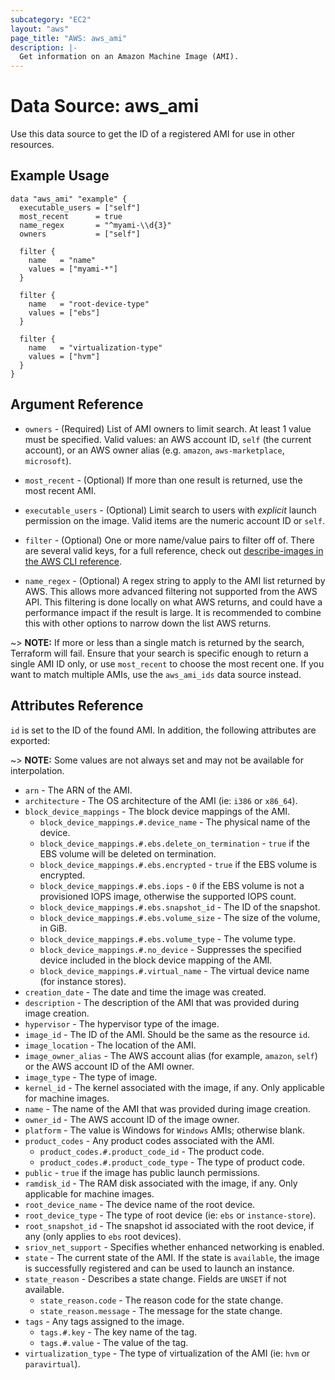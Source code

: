 ```yaml
---
subcategory: "EC2"
layout: "aws"
page_title: "AWS: aws_ami"
description: |-
  Get information on an Amazon Machine Image (AMI).
---
```


# Data Source: aws_ami

Use this data source to get the ID of a registered AMI for use in other
resources.

## Example Usage

```hcl
data "aws_ami" "example" {
  executable_users = ["self"]
  most_recent      = true
  name_regex       = "^myami-\\d{3}"
  owners           = ["self"]

  filter {
    name   = "name"
    values = ["myami-*"]
  }

  filter {
    name   = "root-device-type"
    values = ["ebs"]
  }

  filter {
    name   = "virtualization-type"
    values = ["hvm"]
  }
}
```

## Argument Reference

* `owners` - (Required) List of AMI owners to limit search. At least 1 value must be specified. Valid values: an AWS account ID, `self` (the current account), or an AWS owner alias (e.g. `amazon`, `aws-marketplace`, `microsoft`).

* `most_recent` - (Optional) If more than one result is returned, use the most
recent AMI.

* `executable_users` - (Optional) Limit search to users with *explicit* launch permission on
 the image. Valid items are the numeric account ID or `self`.

* `filter` - (Optional) One or more name/value pairs to filter off of. There are
several valid keys, for a full reference, check out
[describe-images in the AWS CLI reference][1].

* `name_regex` - (Optional) A regex string to apply to the AMI list returned
by AWS. This allows more advanced filtering not supported from the AWS API. This
filtering is done locally on what AWS returns, and could have a performance
impact if the result is large. It is recommended to combine this with other
options to narrow down the list AWS returns.

~> **NOTE:** If more or less than a single match is returned by the search,
Terraform will fail. Ensure that your search is specific enough to return
a single AMI ID only, or use `most_recent` to choose the most recent one. If
you want to match multiple AMIs, use the `aws_ami_ids` data source instead.

## Attributes Reference

`id` is set to the ID of the found AMI. In addition, the following attributes
are exported:

~> **NOTE:** Some values are not always set and may not be available for
interpolation.

* `arn` - The ARN of the AMI.
* `architecture` - The OS architecture of the AMI (ie: `i386` or `x86_64`).
* `block_device_mappings` - The block device mappings of the AMI.
  * `block_device_mappings.#.device_name` - The physical name of the device.
  * `block_device_mappings.#.ebs.delete_on_termination` - `true` if the EBS volume
    will be deleted on termination.
  * `block_device_mappings.#.ebs.encrypted` - `true` if the EBS volume
    is encrypted.
  * `block_device_mappings.#.ebs.iops` - `0` if the EBS volume is
    not a provisioned IOPS image, otherwise the supported IOPS count.
  * `block_device_mappings.#.ebs.snapshot_id` - The ID of the snapshot.
  * `block_device_mappings.#.ebs.volume_size` - The size of the volume, in GiB.
  * `block_device_mappings.#.ebs.volume_type` - The volume type.
  * `block_device_mappings.#.no_device` - Suppresses the specified device
    included in the block device mapping of the AMI.
  * `block_device_mappings.#.virtual_name` - The virtual device name (for
    instance stores).
* `creation_date` - The date and time the image was created.
* `description` - The description of the AMI that was provided during image
  creation.
* `hypervisor` - The hypervisor type of the image.
* `image_id` - The ID of the AMI. Should be the same as the resource `id`.
* `image_location` - The location of the AMI.
* `image_owner_alias` - The AWS account alias (for example, `amazon`, `self`) or
  the AWS account ID of the AMI owner.
* `image_type` - The type of image.
* `kernel_id` - The kernel associated with the image, if any. Only applicable
  for machine images.
* `name` - The name of the AMI that was provided during image creation.
* `owner_id` - The AWS account ID of the image owner.
* `platform` - The value is Windows for `Windows` AMIs; otherwise blank.
* `product_codes` - Any product codes associated with the AMI.
  * `product_codes.#.product_code_id` - The product code.
  * `product_codes.#.product_code_type` - The type of product code.
* `public` - `true` if the image has public launch permissions.
* `ramdisk_id` - The RAM disk associated with the image, if any. Only applicable
  for machine images.
* `root_device_name` - The device name of the root device.
* `root_device_type` - The type of root device (ie: `ebs` or `instance-store`).
* `root_snapshot_id` - The snapshot id associated with the root device, if any
  (only applies to `ebs` root devices).
* `sriov_net_support` - Specifies whether enhanced networking is enabled.
* `state` - The current state of the AMI. If the state is `available`, the image
  is successfully registered and can be used to launch an instance.
* `state_reason` - Describes a state change. Fields are `UNSET` if not available.
  * `state_reason.code` - The reason code for the state change.
  * `state_reason.message` - The message for the state change.
* `tags` - Any tags assigned to the image.
  * `tags.#.key` - The key name of the tag.
  * `tags.#.value` - The value of the tag.
* `virtualization_type` - The type of virtualization of the AMI (ie: `hvm` or
  `paravirtual`).

[1]: http://docs.aws.amazon.com/cli/latest/reference/ec2/describe-images.html
